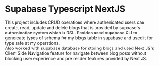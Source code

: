 
# Supabase Typescript NextJS

This project includes CRUD
operations where authenicated users can
create, read, update and delete blogs that is provided
by supbase's authenication system which is RSL.
Besides used supabase CLI to genereate types of schema for
my blogs table in supabase and used it for type safe at my operations.  
Also worked with supabase database for storing blogs
and used Next JS's Client Side Navigation 
feature for navigate between 
blog posts without blocking user experience 
and pre render features provided by Next JS.

